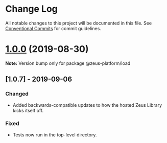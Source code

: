 # Change Log

All notable changes to this project will be documented in this file.
See [Conventional Commits](https://conventionalcommits.org) for commit guidelines.

# [1.0.0](https://github.com/WPMedia/zeus-react-public/compare/v0.1.9-alpha.3...v1.0.0) (2019-08-30)

**Note:** Version bump only for package @zeus-platform/load

## [**1.0.7**] - 2019-09-06

### Changed

* Added backwards-compatible updates to how the hosted Zeus Library kicks itself off.

### Fixed

* Tests now run in the top-level directory.